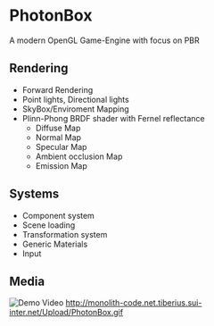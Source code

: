 # PhotonBox
A modern OpenGL Game-Engine with focus on PBR

## Rendering 
- Forward Rendering
- Point lights, Directional lights
- SkyBox/Enviroment Mapping
- Plinn-Phong BRDF shader with Fernel reflectance
  - Diffuse Map
  - Normal Map
  - Specular Map
  - Ambient occlusion Map
  - Emission Map

## Systems
- Component system
- Scene loading
- Transformation system
- Generic Materials
- Input

## Media

![Demo Video](http://monolith-code.net.tiberius.sui-inter.net/Upload/PhotonBox.gif)
http://monolith-code.net.tiberius.sui-inter.net/Upload/PhotonBox.gif

